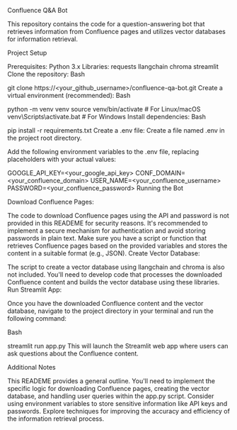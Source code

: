 Confluence Q&A Bot

This repository contains the code for a question-answering bot that retrieves information from Confluence pages and utilizes vector databases for information retrieval.

Project Setup

Prerequisites:
Python 3.x
Libraries:
requests
llangchain
chroma
streamlit
Clone the repository:
Bash

git clone https://<your_github_username>/confluence-qa-bot.git
Create a virtual environment (recommended):
Bash

python -m venv venv
source venv/bin/activate  # For Linux/macOS
venv\Scripts\activate.bat  # For Windows
Install dependencies:
Bash

pip install -r requirements.txt
Create a .env file:
Create a file named .env in the project root directory.

Add the following environment variables to the .env file, replacing placeholders with your actual values:

GOOGLE_API_KEY=<your_google_api_key>
CONF_DOMAIN=<your_confluence_domain>
USER_NAME=<your_confluence_username>
PASSWORD=<your_confluence_password>
Running the Bot

Download Confluence Pages:

The code to download Confluence pages using the API and password is not provided in this READEME for security reasons. It's recommended to implement a secure mechanism for authentication and avoid storing passwords in plain text.
Make sure you have a script or function that retrieves Confluence pages based on the provided variables and stores the content in a suitable format (e.g., JSON).
Create Vector Database:

The script to create a vector database using llangchain and chroma is also not included. You'll need to develop code that processes the downloaded Confluence content and builds the vector database using these libraries.
Run Streamlit App:

Once you have the downloaded Confluence content and the vector database, navigate to the project directory in your terminal and run the following command:

Bash

streamlit run app.py
This will launch the Streamlit web app where users can ask questions about the Confluence content.

Additional Notes

This READEME provides a general outline. You'll need to implement the specific logic for downloading Confluence pages, creating the vector database, and handling user queries within the app.py script.
Consider using environment variables to store sensitive information like API keys and passwords.
Explore techniques for improving the accuracy and efficiency of the information retrieval process.
